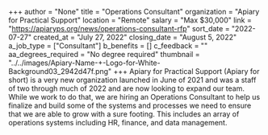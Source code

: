 +++
author = "None"
title = "Operations Consultant"
organization = "Apiary for Practical Support"
location = "Remote"
salary = "Max $30,000"
link = "https://apiaryps.org/news/operations-consultant-rfp"
sort_date = "2022-07-27"
created_at = "July 27, 2022"
closing_date = "August 5, 2022"
a_job_type = ["Consultant"]
b_benefits = []
c_feedback = ""
aa_degrees_required = "No degree required"
thumbnail = "../../images/Apiary-Name-+-Logo-for-White-Background03_2942d47f.png"
+++
Apiary for Practical Support (Apiary for short) is a very new organization launched in June of 2021 and was a staff of two through much of 2022 and are now looking to expand our team. While we work to do that, we are hiring an Operations Consultant to help us finalize and build some of the systems and processes we need to ensure that we are able to grow with a sure footing. This includes an array of operations systems including HR, finance, and data management.